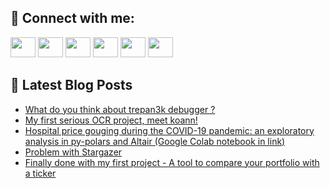 ## 🔎 Connect with me:
[<img height="32" width="40" src="https://cdn.jsdelivr.net/npm/simple-icons@v5/icons/telegram.svg" />](https://t.me/bullbesh)
[<img height="32" width="40" src="https://cdn.jsdelivr.net/npm/simple-icons@v5/icons/vk.svg" />](https://vk.com/bullbesh)
[<img height="32" width="40" src="https://cdn.jsdelivr.net/npm/simple-icons@v5/icons/twitter.svg" />](https://twitter.com/bullbesh1)
[<img height="32" width="40" src="https://cdn.jsdelivr.net/npm/simple-icons@v5/icons/instagram.svg" />](https://www.instagram.com/bullbesh)
[<img height="32" width="40" src="https://cdn.jsdelivr.net/npm/simple-icons@v5/icons/reddit.svg" />](https://www.reddit.com/user/bullbesh)
[<img height="32" width="40" src="https://cdn.jsdelivr.net/npm/simple-icons@v5/icons/youtube.svg" />](https://www.youtube.com/channel/UCtfjRs6uzgq5mfm8S06WTcg)

## 📕 Latest Blog Posts
<!-- BLOG-POST-LIST:START -->
- [What do you think about trepan3k debugger ?](https://www.reddit.com/r/Python/comments/v1ys77/what_do_you_think_about_trepan3k_debugger/)
- [My first serious OCR project, meet koann!](https://www.reddit.com/r/Python/comments/v1yroj/my_first_serious_ocr_project_meet_koann/)
- [Hospital price gouging during the COVID-19 pandemic: an exploratory analysis in py-polars and Altair &lpar;Google Colab notebook in link&rpar;](https://www.reddit.com/r/Python/comments/v1xutc/hospital_price_gouging_during_the_covid19/)
- [Problem with Stargazer](https://www.reddit.com/r/Python/comments/v1xsvs/problem_with_stargazer/)
- [Finally done with my first project - A tool to compare your portfolio with a ticker](https://www.reddit.com/r/Python/comments/v1vjxl/finally_done_with_my_first_project_a_tool_to/)
<!-- BLOG-POST-LIST:END -->
